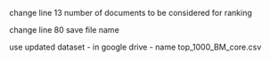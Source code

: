 change line 13 number of documents to be considered for ranking

change line 80 save file name 

use updated dataset - in google drive - name top_1000_BM_core.csv
